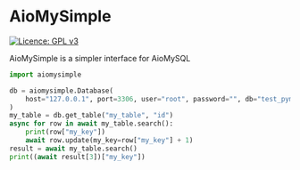 # AioMySimple

[![Licence: GPL v3](https://img.shields.io/badge/Licence-GPL%20v3-blue.svg)](https://www.gnu.org/licenses/gpl-3.0)

AioMySimple is a simpler interface for AioMySQL

```py
import aiomysimple

db = aiomysimple.Database(
    host="127.0.0.1", port=3306, user="root", password="", db="test_pymysql"
)
my_table = db.get_table("my_table", "id")
async for row in await my_table.search():
    print(row["my_key"])
    await row.update(my_key=row["my_key"] + 1)
result = await my_table.search()
print((await result[3])["my_key"])
```
